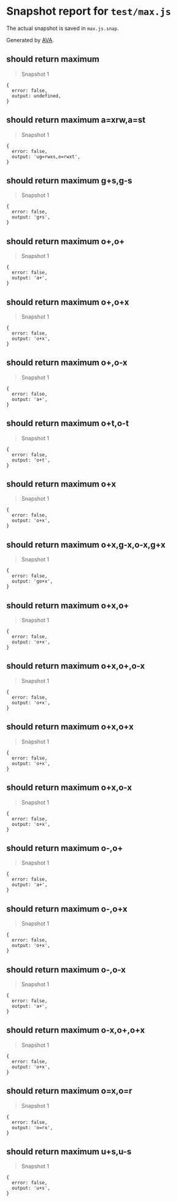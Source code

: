 # Snapshot report for `test/max.js`

The actual snapshot is saved in `max.js.snap`.

Generated by [AVA](https://ava.li).

## should return maximum

> Snapshot 1

    {
      error: false,
      output: undefined,
    }

## should return maximum a=xrw,a=st

> Snapshot 1

    {
      error: false,
      output: 'ug=rwxs,o=rwxt',
    }

## should return maximum g+s,g-s

> Snapshot 1

    {
      error: false,
      output: 'g+s',
    }

## should return maximum o+,o+

> Snapshot 1

    {
      error: false,
      output: 'a+',
    }

## should return maximum o+,o+x

> Snapshot 1

    {
      error: false,
      output: 'o+x',
    }

## should return maximum o+,o-x

> Snapshot 1

    {
      error: false,
      output: 'a+',
    }

## should return maximum o+t,o-t

> Snapshot 1

    {
      error: false,
      output: 'o+t',
    }

## should return maximum o+x

> Snapshot 1

    {
      error: false,
      output: 'o+x',
    }

## should return maximum o+x,g-x,o-x,g+x

> Snapshot 1

    {
      error: false,
      output: 'go+x',
    }

## should return maximum o+x,o+

> Snapshot 1

    {
      error: false,
      output: 'o+x',
    }

## should return maximum o+x,o+,o-x

> Snapshot 1

    {
      error: false,
      output: 'o+x',
    }

## should return maximum o+x,o+x

> Snapshot 1

    {
      error: false,
      output: 'o+x',
    }

## should return maximum o+x,o-x

> Snapshot 1

    {
      error: false,
      output: 'o+x',
    }

## should return maximum o-,o+

> Snapshot 1

    {
      error: false,
      output: 'a+',
    }

## should return maximum o-,o+x

> Snapshot 1

    {
      error: false,
      output: 'o+x',
    }

## should return maximum o-,o-x

> Snapshot 1

    {
      error: false,
      output: 'a+',
    }

## should return maximum o-x,o+,o+x

> Snapshot 1

    {
      error: false,
      output: 'o+x',
    }

## should return maximum o=x,o=r

> Snapshot 1

    {
      error: false,
      output: 'o=rx',
    }

## should return maximum u+s,u-s

> Snapshot 1

    {
      error: false,
      output: 'u+s',
    }
